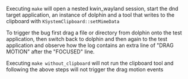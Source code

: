Executing `make` will open a nested kwin_wayland session, start the dnd target application, an instance of dolphin and a tool that writes to the clipboard with `KSystemClipboard::setMimeData`

To trigger the bug first drag a file or directory from dolphin onto the test application, then switch back to dolphin and then again to the test application and observe how the log contains an extra line of "DRAG MOTION" after the "FOCUSED" line.

Executing `make without_clipboard` will not run the clipboard tool and following the above steps will not trigger the drag motion events 
